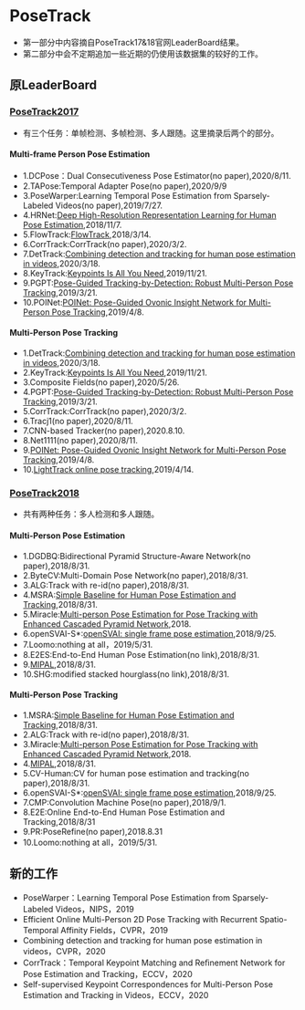 # PoseTrack

* 第一部分中内容摘自PoseTrack17&18官网LeaderBoard结果。
* 第二部分中会不定期追加一些近期的仍使用该数据集的较好的工作。

## 原LeaderBoard

### [PoseTrack2017](https://posetrack.net/leaderboard.php)

* 有三个任务：单帧检测、多帧检测、多人跟随。这里摘录后两个的部分。

#### Multi-frame Person Pose Estimation

* 1.DCPose：Dual Consecutiveness Pose Estimator(no paper),2020/8/11.
* 2.TAPose:Temporal Adapter Pose(no paper),2020/9/9
* 3.PoseWarper:Learning Temporal Pose Estimation from Sparsely-Labeled Videos(no paper),2019/7/27.
* 4.HRNet:[Deep High-Resolution Representation Learning for Human Pose Estimation](https://github.com/leoxiaobin/deep-high-resolution-net.pytorch),2018/11/7.
* 5.FlowTrack:[FlowTrack](https://arxiv.org/abs/1804.06208[),2018/3/14.
* 6.CorrTrack:CorrTrack(no paper),2020/3/2.
* 7.DetTrack:[Combining detection and tracking for human pose estimation in videos](http://arxiv.org/abs/2003.13743),2020/3/18.
* 8.KeyTrack:[Keypoints Is All You Need](https://arxiv.org/abs/1912.02323),2019/11/21.
* 9.PGPT:[Pose-Guided Tracking-by-Detection: Robust Multi-Person Pose Tracking](https://ieeexplore.ieee.org/document/9034193),2019/3/21.
* 10.POINet:[POINet: Pose-Guided Ovonic Insight Network for Multi-Person Pose Tracking](https://dl_acm.xilesou.top/citation.cfm?id=3350984),2019/4/8.

#### Multi-Person Pose Tracking

* 1.DetTrack:[Combining detection and tracking for human pose estimation in videos](http://arxiv.org/abs/2003.13743),2020/3/18.
* 2.KeyTrack:[Keypoints Is All You Need](https://arxiv.org/abs/1912.02323),2019/11/21.
* 3.Composite Fields(no paper),2020/5/26.
* 4.PGPT:[Pose-Guided Tracking-by-Detection: Robust Multi-Person Pose Tracking](https://ieeexplore.ieee.org/document/9034193),2019/3/21.
* 5.CorrTrack:CorrTrack(no paper),2020/3/2.
* 6.Tracj1(no paper),2020/8/11.
* 7.CNN-based Tracker(no paper),2020.8.10.
* 8.Net1111(no paper),2020/8/11.
* 9.[POINet: Pose-Guided Ovonic Insight Network for Multi-Person Pose Tracking](https://dl_acm.xilesou.top/citation.cfm?id=3350984),2019/4/8.
* 10.[LightTrack online pose tracking](https://github.com/Guanghan/lighttrack),2019/4/14.

### [PoseTrack2018](https://posetrack.net/workshops/eccv2018/posetrack_eccv_2018_results.html)

* 共有两种任务：多人检测和多人跟随。

#### Multi-Person Pose Estimation

* 1.DGDBQ:Bidirectional Pyramid Structure-Aware Network(no paper),2018/8/31.
* 2.ByteCV:Multi-Domain Pose Network(no paper),2018/8/31.
* 3.ALG:Track with re-id(no paper),2018/8/31.
* 4.MSRA:[Simple Baseline for Human Pose Estimation and Tracking](https://github.com/leoxiaobin/pose.pytorch),2018/8/31.
* 5.Miracle:[Multi-person Pose Estimation for Pose Tracking with Enhanced Cascaded Pyramid Network](https://openaccess.thecvf.com/content_ECCVW_2018/papers/11130/Yu_Multi-Person_Pose_Estimation_for_Pose_Tracking_with_Enhanced_Cascaded_Pyramid_ECCVW_2018_paper.pdf),2018.
* 6.openSVAI-S*:[openSVAI: single frame pose estimation](http://guanghan.info/projects/End-to-End-System/),2018/9/25.
* 7.Loomo:nothing at all，2019/5/31.
* 8.E2ES:End-to-End Human Pose Estimation(no link),2018/8/31.
* 9.[MIPAL](https://arxiv.org/abs/1905.09500),2018/8/31.
* 10.SHG:modified stacked hourglass(no link),2018/8/31.

#### Multi-Person Pose Tracking

* 1.MSRA:[Simple Baseline for Human Pose Estimation and Tracking](https://github.com/leoxiaobin/pose.pytorch),2018/8/31.
* 2.ALG:Track with re-id(no paper),2018/8/31.
* 3.Miracle:[Multi-person Pose Estimation for Pose Tracking with Enhanced Cascaded Pyramid Network](https://openaccess.thecvf.com/content_ECCVW_2018/papers/11130/Yu_Multi-Person_Pose_Estimation_for_Pose_Tracking_with_Enhanced_Cascaded_Pyramid_ECCVW_2018_paper.pdf),2018.
* 4.[MIPAL](https://arxiv.org/abs/1905.09500),2018/8/31.
* 5.CV-Human:CV for human pose estimation and tracking(no paper),2018/8/31.
* 6.openSVAI-S*:[openSVAI: single frame pose estimation](http://guanghan.info/projects/End-to-End-System/),2018/9/25.
* 7.CMP:Convolution Machine Pose(no paper),2018/9/1.
* 8.E2E:Online End-to-End Human Pose Estimation and Tracking,2018/8/31
* 9.PR:PoseRefine(no paper),2018.8.31
* 10.Loomo:nothing at all，2019/5/31.

## 新的工作

* PoseWarper：Learning Temporal Pose Estimation from Sparsely-Labeled Videos，NIPS，2019
* Efficient Online Multi-Person 2D Pose Tracking with Recurrent Spatio-Temporal Affinity Fields，CVPR，2019
* Combining detection and tracking for human pose estimation in videos，CVPR，2020
* CorrTrack：Temporal Keypoint Matching and Reﬁnement Network for Pose Estimation and Tracking，ECCV，2020
* Self-supervised Keypoint Correspondences for Multi-Person Pose Estimation and Tracking in Videos，ECCV，2020